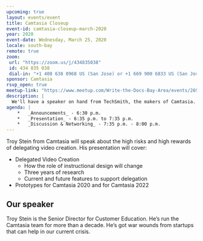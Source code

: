 ```yaml
---
upcoming: true
layout: events/event
title: Camtasia Closeup
event-id: camtasia-closeup-march-2020
year: 2020 
event-date: Wednesday, March 25, 2020
locale: south-bay
remote: true
zoom: 
 url: "https://zoom.us/j/434835038"
 id: 434 835 038
 dial-in: "+1 408 638 0968 US (San Jose) or +1 669 900 6833 US (San Jose)"
sponsor: Camtasia
rsvp_open: true
meetup-link: "https://www.meetup.com/Write-the-Docs-Bay-Area/events/269113283/"
description: |
  We'll have a speaker on hand from TechSmith, the makers of Camtasia. Join us to learn more about this toolkit for recording video tutorials!
agenda: |
    *   _Announcements_ - 6:30 p.m. 
    *   _Presentation_ - 6:35 p.m. to 7:35 p.m.
    *   _Discussion & Networking_ - 7:35 p.m. - 8:00 p.m.
---
```


Troy Stein from Camtasia will speak about the high risks and high rewards of delegating video creation. His presentation will cover:

*   Delegated Video Creation
    *   How the role of instructional design will change
    *   Three years of research
    *   Current and future features to support delegation
*   Prototypes for Camtasia 2020 and for Camtasia 2022

## Our speaker

Troy Stein is the Senior Director for Customer Education. He’s run the Camtasia team for more than a decade. He’s got war wounds from startups that can help in our current crisis.


